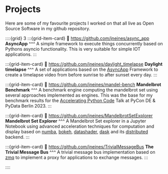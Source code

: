 # Projects

Here are some of my favourite projects I worked on that all live as Open Source Software in my github repository.

::::{grid} 3
:::{grid-item-card}
:link: https://github.com/jneines/async_app
**AsyncApp**
^^^
A simple framework to execute things concurrently based on Pythons asyncio functionality. This is very suitable for simple IOT applications.
:::

:::{grid-item-card}
:link: https://github.com/jneines/daylight_timelapse
**Daylight timelapse**
^^^
A set of applications based on the [AsyncApp](https://github.com/jneines/async_app) Framework to create a timelapse video from before sunrise to after sunset every day.
:::

:::{grid-item-card}
:link: https://github.com/jneines/mandel-bench
**Mandelbrot Benchmark**
^^^
A benchmark engine computing the mandelbrot set using several approaches implemented as engines. This was the base for my benchmark results for the [Accelerating Python Code](https://jneines.github.io/accelerating_python_code/intro.html) Talk at PyCon DE & PyData Berlin 2023.
:::

:::{grid-item-card}
:link: https://github.com/jneines/MandelbrotSetExplorer
**Mandelbrot Set Explorer**
^^^
A Mandelbrot Set explorer in a Jupyter Notebook using advanced acceleration techniques for computation and display based on
[numba](https://numba.pydata.org),
[bokeh](http://bokeh.pydata.org/en/latest/),
[datashader](https://github.com/bokeh/datashader),
[dask](http://dask.pydata.org/en/latest/)
and its [distributed](https://github.com/dask/distributed) backend.
:::

:::{grid-item-card}
:link: https://github.com/jneines/TrivialMessageBus
**The Trivial Message Bus**
^^^
A trivial message bus implementation based on [zmq](https://zeromq.org) to implement a proxy for applications to exchange messages.
:::



::::
